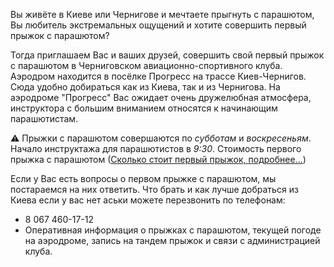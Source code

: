 Вы живёте в Киеве или Чернигове и мечтаете прыгнуть с парашютом, Вы любитель
экстремальных ощущений и хотите совершить первый прыжок с парашютом?

Тогда приглашаем Вас и ваших друзей, совершить свой первый прыжок с парашютом
в Черниговском авиационно-спортивного клуба. Аэродром находится в посёлке
Прогресс на трассе Киев-Чернигов. Сюда удобно добираться как из Киева, так и
из Чернигова. На аэродроме "Прогресс" Вас ожидает очень дружелюбная атмосфера,
инструктора с большим вниманием относятся к начинающим парашютистам.

:warning: Прыжки с парашютом совершаются по *субботам* и *воскресеньям*.
Начало инструктажа для парашютистов в *9:30*.
Стоимость первого прыжка с парашютом ([Сколько стоит первый прыжок, подробнее...]())

Если у Вас есть вопросы о первом прыжке с парашютом, мы постараемся на них
ответить. Что брать и как лучше добраться из Киева если у вас нет аськи можете перезвонить по телефонам:

- 8 067 460-17-12
 - Оперативная информация о прыжках с парашютом, текущей погоде на аэродроме,
   запись на тандем прыжок и связи с администрацией клуба.
